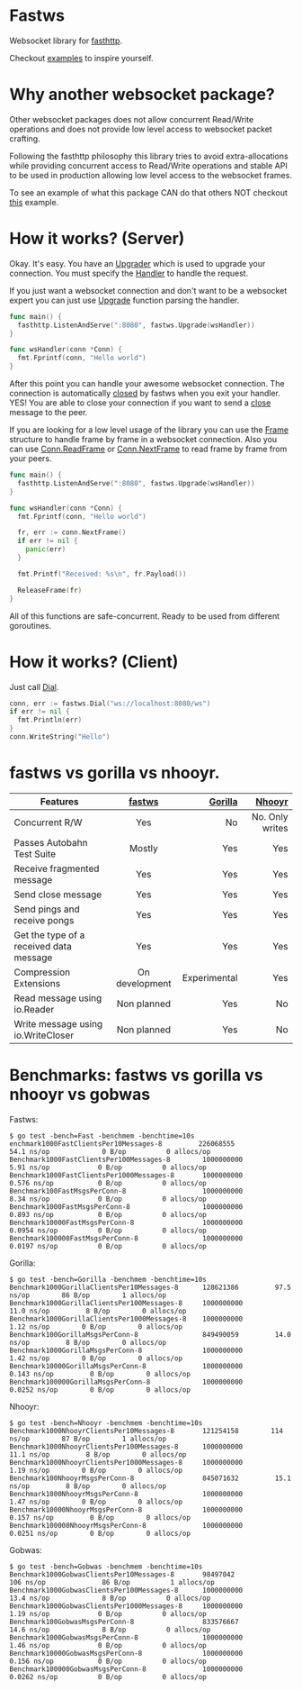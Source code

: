 # Fastws

Websocket library for [fasthttp](https://github.com/valyala/fasthttp).

Checkout [examples](https://github.com/dgrr/fastws/blob/master/examples) to inspire yourself.

# Why another websocket package?

Other websocket packages does not allow concurrent Read/Write operations
and does not provide low level access to websocket packet crafting.

Following the fasthttp philosophy this library tries to avoid extra-allocations
while providing concurrent access to Read/Write operations and stable API to be used
in production allowing low level access to the websocket frames.

To see an example of what this package CAN do that others NOT checkout [this](https://github.com/dgrr/fastws/blob/master/examples/concurrent_server.go) example.

# How it works? (Server)

Okay. It's easy. You have an
[Upgrader](https://godoc.org/github.com/dgrr/fastws#Upgrader)
which is used to upgrade your connection.
You must specify the
[Handler](https://godoc.org/github.com/dgrr/fastws#Upgrader.Handler)
to handle the request.

If you just want a websocket connection and don't want to be
a websocket expert you can just
use [Upgrade](https://godoc.org/github.com/dgrr/fastws#Upgrade) function parsing the
handler.

```go
func main() {
  fasthttp.ListenAndServe(":8080", fastws.Upgrade(wsHandler))
}

func wsHandler(conn *Conn) {
  fmt.Fprintf(conn, "Hello world")
}
```

After this point you can handle your awesome websocket connection.
The connection is automatically
[closed](https://github.com/dgrr/fastws/blob/master/upgrader.go#L137)
by fastws when you exit your handler. YES! You are able to close
your connection if you want to send a
[close](https://godoc.org/github.com/dgrr/fastws#Conn.Close) message to the peer.

If you are looking for a low level usage of the library you can use the
[Frame](https://godoc.org/github.com/dgrr/fastws#Frame) structure
to handle frame by frame in a websocket connection.
Also you can use
[Conn.ReadFrame](https://godoc.org/github.com/dgrr/fastws#Conn.ReadFrame) or
[Conn.NextFrame](https://godoc.org/github.com/dgrr/fastws#Conn.NextFrame) to read
frame by frame from your peers.

```go
func main() {
  fasthttp.ListenAndServe(":8080", fastws.Upgrade(wsHandler))
}

func wsHandler(conn *Conn) {
  fmt.Fprintf(conn, "Hello world")

  fr, err := conn.NextFrame()
  if err != nil {
    panic(err)
  }

  fmt.Printf("Received: %s\n", fr.Payload())

  ReleaseFrame(fr)
}
```

All of this functions are safe-concurrent. Ready to be used from different goroutines.

# How it works? (Client)

Just call [Dial](https://godoc.org/github.com/dgrr/fastws#Dial).

```go
conn, err := fastws.Dial("ws://localhost:8080/ws")
if err != nil {
  fmt.Println(err)
}
conn.WriteString("Hello")
```

# fastws vs gorilla vs nhooyr.

| Features | [fastws](https://github.com/dgrr/fastws) | [Gorilla](https://github.com/savsgio/websocket)| [Nhooyr](https://github.com/nhooyr/websocket)
| --------------------------------------- |:--------------:| ------------:| ---------------:|
| Concurrent R/W                          | Yes            | No           | No. Only writes |
| Passes Autobahn Test Suite              | Mostly         | Yes          | Yes             |
| Receive fragmented message              | Yes            | Yes          | Yes             |
| Send close message                      | Yes            | Yes          | Yes             |
| Send pings and receive pongs            | Yes            | Yes          | Yes             |
| Get the type of a received data message | Yes            | Yes          | Yes             |
| Compression Extensions                  | On development | Experimental | Yes             |
| Read message using io.Reader            | Non planned    | Yes          | No              |
| Write message using io.WriteCloser      | Non planned    | Yes          | No              |

# Benchmarks: fastws vs gorilla vs nhooyr vs gobwas

Fastws:

```
$ go test -bench=Fast -benchmem -benchtime=10s
enchmark1000FastClientsPer10Messages-8         226068555               54.1 ns/op             0 B/op          0 allocs/op
Benchmark1000FastClientsPer100Messages-8        1000000000               5.91 ns/op            0 B/op          0 allocs/op
Benchmark1000FastClientsPer1000Messages-8       1000000000               0.576 ns/op           0 B/op          0 allocs/op
Benchmark100FastMsgsPerConn-8                   1000000000               8.34 ns/op            0 B/op          0 allocs/op
Benchmark1000FastMsgsPerConn-8                  1000000000               0.893 ns/op           0 B/op          0 allocs/op
Benchmark10000FastMsgsPerConn-8                 1000000000               0.0954 ns/op          0 B/op          0 allocs/op
Benchmark100000FastMsgsPerConn-8                1000000000               0.0197 ns/op          0 B/op          0 allocs/op
```

Gorilla:
```
$ go test -bench=Gorilla -benchmem -benchtime=10s
Benchmark1000GorillaClientsPer10Messages-8      128621386         97.5 ns/op        86 B/op        1 allocs/op
Benchmark1000GorillaClientsPer100Messages-8     1000000000          11.0 ns/op         8 B/op        0 allocs/op
Benchmark1000GorillaClientsPer1000Messages-8    1000000000           1.12 ns/op        0 B/op        0 allocs/op
Benchmark100GorillaMsgsPerConn-8                849490059         14.0 ns/op         8 B/op        0 allocs/op
Benchmark1000GorillaMsgsPerConn-8               1000000000           1.42 ns/op        0 B/op        0 allocs/op
Benchmark10000GorillaMsgsPerConn-8              1000000000           0.143 ns/op         0 B/op        0 allocs/op
Benchmark100000GorillaMsgsPerConn-8             1000000000           0.0252 ns/op        0 B/op        0 allocs/op
```

Nhooyr:
```
$ go test -bench=Nhooyr -benchmem -benchtime=10s
Benchmark1000NhooyrClientsPer10Messages-8       121254158        114 ns/op        87 B/op        1 allocs/op
Benchmark1000NhooyrClientsPer100Messages-8      1000000000          11.1 ns/op         8 B/op        0 allocs/op
Benchmark1000NhooyrClientsPer1000Messages-8     1000000000           1.19 ns/op        0 B/op        0 allocs/op
Benchmark100NhooyrMsgsPerConn-8                 845071632         15.1 ns/op         8 B/op        0 allocs/op
Benchmark1000NhooyrMsgsPerConn-8                1000000000           1.47 ns/op        0 B/op        0 allocs/op
Benchmark10000NhooyrMsgsPerConn-8               1000000000           0.157 ns/op         0 B/op        0 allocs/op
Benchmark100000NhooyrMsgsPerConn-8              1000000000           0.0251 ns/op        0 B/op        0 allocs/op
```

Gobwas:
```
$ go test -bench=Gobwas -benchmem -benchtime=10s
Benchmark1000GobwasClientsPer10Messages-8       98497042               106 ns/op              86 B/op          1 allocs/op
Benchmark1000GobwasClientsPer100Messages-8      1000000000              13.4 ns/op             8 B/op          0 allocs/op
Benchmark1000GobwasClientsPer1000Messages-8     1000000000               1.19 ns/op            0 B/op          0 allocs/op
Benchmark100GobwasMsgsPerConn-8                 833576667               14.6 ns/op             8 B/op          0 allocs/op
Benchmark1000GobwasMsgsPerConn-8                1000000000               1.46 ns/op            0 B/op          0 allocs/op
Benchmark10000GobwasMsgsPerConn-8               1000000000               0.156 ns/op           0 B/op          0 allocs/op
Benchmark100000GobwasMsgsPerConn-8              1000000000               0.0262 ns/op          0 B/op          0 allocs/op
```
